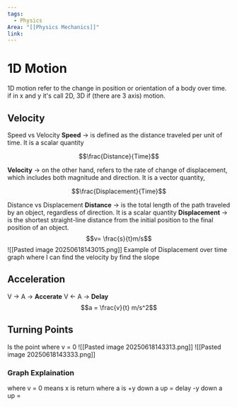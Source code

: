 ```yaml
---
tags:
  - Physics
Area: "[[Physics Mechanics]]"
link:
---
```

# 1D Motion
1D motion refer to the change in position or orientation of a body over time. if in x and y it's call 2D, 3D if (there are 3 axis) motion.

## Velocity
Speed vs Velocity
**Speed** -> is defined as the distance traveled per unit of time. It is a scalar quantity

$$\frac{Distance}{Time}$$

**Velocity** -> on the other hand, refers to the rate of change of displacement, which includes both magnitude and direction. It is a vector quantity,

$$\frac{Displacement}{Time}$$

Distance vs Displacement
**Distance** -> is the total length of the path traveled by an object, regardless of direction. It is a scalar quantity
**Displacement** -> is the shortest straight-line distance from the initial position to the final position of an object.
$$v= \frac{s}{t}m/s$$
![[Pasted image 20250618143015.png]]
Example of Displacement over time graph 
where I can find the velocity by find the slope 
## Acceleration
V -> A -> **Accerate**
V <- A -> **Delay**
$$a = \frac{v}{t} m/s^2$$
## Turning Points
Is the point where v = 0 
![[Pasted image 20250618143313.png]]
![[Pasted image 20250618143333.png]]
### Graph Explaination
where v = 0 means x is return
where a is 
+y down a up = delay
-y down a up = 

